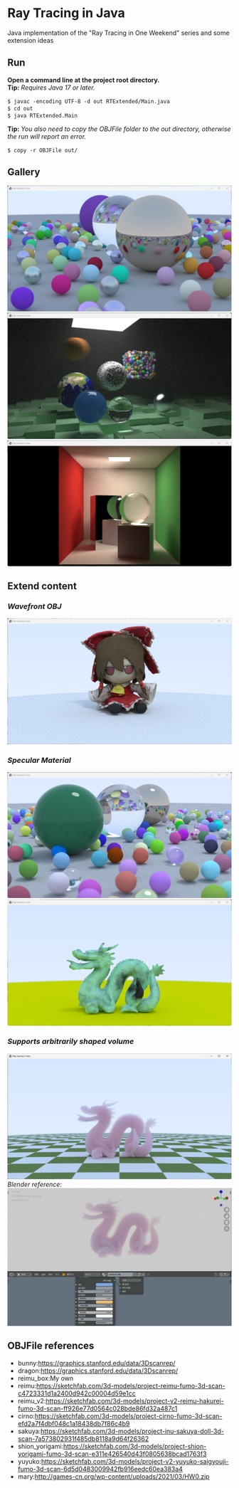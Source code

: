 # Ray Tracing in Java
Java implementation of the "Ray Tracing in One Weekend" series and some extension ideas

## Run
**Open a command line at the project root directory.**  
**Tip:** *Requires Java 17 or later.*  
```shell 
$ javac -encoding UTF-8 -d out RTExtended/Main.java  
$ cd out 
$ java RTExtended.Main
```
**Tip:** *You also need to copy the OBJFile folder to the out directory, otherwise the run will report an error.*  
```shell 
$ copy -r OBJFile out/
```

## Gallery
![OneWeekend](/Gallery/OneWeekend.png)
![NextWeek](/Gallery/NextWeek.png)
![RestOfYourLife](/Gallery/RestOfYourLife.png)

## Extend content
### *Wavefront OBJ*
![Reimu](/Gallery/Reimu.png)

### *Specular Material*
![Specular](/Gallery/SpecularSphere.png)
![StanfordDragon](/Gallery/Dragon.png)

### *Supports arbitrarily shaped volume*
![PrincipledVolume](/Gallery/principled_volume.png)
*Blender reference:*
![BlenderReference](/Gallery/blender_reference.png)

## OBJFile references
- bunny:https://graphics.stanford.edu/data/3Dscanrep/
- dragon:https://graphics.stanford.edu/data/3Dscanrep/
- reimu_box:My own
- reimu:https://sketchfab.com/3d-models/project-reimu-fumo-3d-scan-c4723331d1a2400d942c00004d59e1cc
- reimu_v2:https://sketchfab.com/3d-models/project-v2-reimu-hakurei-fumo-3d-scan-ff926e77d0564c028bde86fd32a487c1
- cirno:https://sketchfab.com/3d-models/project-cirno-fumo-3d-scan-efd2a7f4dbf048c1a18438db7f86c4b9
- sakuya:https://sketchfab.com/3d-models/project-inu-sakuya-doll-3d-scan-7a573802931f485db8118a9d64f26362
- shion_yorigami:https://sketchfab.com/3d-models/project-shion-yorigami-fumo-3d-scan-e311e426540d43f0805638bcad1763f3
- yuyuko:https://sketchfab.com/3d-models/project-v2-yuyuko-saigyouji-fumo-3d-scan-6d5d0483009942fb916eedc60ea383a4
- mary:http://games-cn.org/wp-content/uploads/2021/03/HW0.zip
